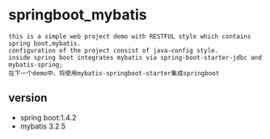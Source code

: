 
# springboot_mybatis
```
this is a simple web project demo with RESTFUL style which contains spring boot,mybatis.
configuration of the project consist of java-config style.
inside spring boot integrates mybatis via spring-boot-starter-jdbc and mybatis-spring;
在下一个demo中，将使用mybatis-springboot-starter集成springboot
```

## version
- spring boot:1.4.2
- mybatis 3.2.5

